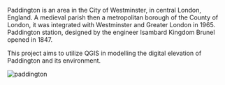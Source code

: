 Paddington is an area in the City of Westminster, in central London, England. A medieval parish then a metropolitan borough of the County of London, it was integrated with Westminster and Greater London in 1965. Paddington station, designed by the engineer Isambard Kingdom Brunel opened in 1847. 

This project aims to utilize QGIS in modelling the digital elevation of Paddington and its environment.

![paddington](https://github.com/user-attachments/assets/22012748-7859-4474-a41b-00cc47801e14)

